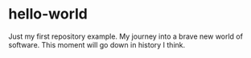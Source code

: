# hello-world
Just my first repository example.
My journey into a brave new world of software.
This moment will go down in history I think.
